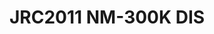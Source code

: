 <a name="material" />

# JRC2011 NM-300K DIS
<script type="application/ld+json">
  {
    "@context": "https://schema.org/",
    "@type": "ChemicalSubstance",
    "http://purl.org/dc/terms/conformsTo":
      {
        "@type": "CreativeWork",
        "@id": "https://bioschemas.org/profiles/ChemicalSubstance/0.4-RELEASE/"
      },
    "@id": "https://egonw.github.io/nanowiki/nanowiki357.html#material",
    "name": "JRC2011 NM-300K DIS",
    "sameAs: "http://127.0.0.1/mediawiki/index.php/Special:URIResolver/JRC2011_NM-2D300K_DIS"
  }
</script>

